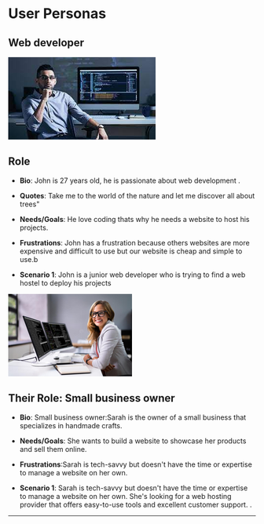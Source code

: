 # User Personas

## Web developer

<!-- some introduction -->

![img](../img/developer.png)

<!-- a persona -->

## Role

- **Bio**: John is 27 years old, he is passionate about web development .
- **Quotes**: Take me to the world of the nature and let me discover all about
  trees"
- **Needs/Goals**: He love coding thats why he needs a website to host his
  projects.

- **Frustrations**: John has a frustration because others websites are more
  expensive and difficult to use but our website is cheap and simple to use.b

- **Scenario 1**: John is a junior web developer who is trying to find a web
  hostel to deploy his projects

<!-- some introduction -->

![img](../img/sarah.png)

<!-- a persona -->

## Their Role: Small business owner

- **Bio**: Small business owner:Sarah is the owner of a small business that
  specializes in handmade crafts.

- **Needs/Goals**: She wants to build a website to showcase her products and
  sell them online.

- **Frustrations**:Sarah is tech-savvy but doesn't have the time or expertise to
  manage a website on her own.

- **Scenario 1**: Sarah is tech-savvy but doesn't have the time or expertise to
  manage a website on her own. She's looking for a web hosting provider that
  offers easy-to-use tools and excellent customer support. .

---

<!-- more personas ... -->
